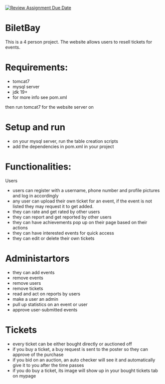 [![Review Assignment Due Date](https://classroom.github.com/assets/deadline-readme-button-24ddc0f5d75046c5622901739e7c5dd533143b0c8e959d652212380cedb1ea36.svg)](https://classroom.github.com/a/vuIpIQ7W)
# BiletBay

This is a 4 person project. The website allows users to resell
tickets for events.

# Requirements:
- tomcat7
- mysql server
- jdk 19+
- for more info see pom.xml

then run tomcat7 for the website server on

# Setup and run
- on your mysql server, run the table creation scripts
- add the dependencies in pom.xml in your project


# Functionalities:

Users

- users can register with a username, phone number and profile pictures and log in accordingly
- any user can upload their own ticket for an event, if the event is not listed they may request it to get added.
- they can rate and get rated by other users
- they can report and get reported by other users
- they can have achievements pop up on their page based on their actions
- they can have interested events for quick access
- they can edit or delete their own tickets

# Administartors

- they can add events
- remove events
- remove users
- remove tickets
- read and act on reports by users
- make a user an admin
- pull up statistics on an event or user
- approve user-submitted events

# Tickets

- every ticket can be either bought directly or auctioned off
- if you buy a ticket, a buy request is sent to the poster so they can approve of the purchase
- if you bid on an auction, an auto checker will see it and automatically give it to you after the time passes
- if you do buy a ticket, its image will show up in your bought tickets tab on mypage
